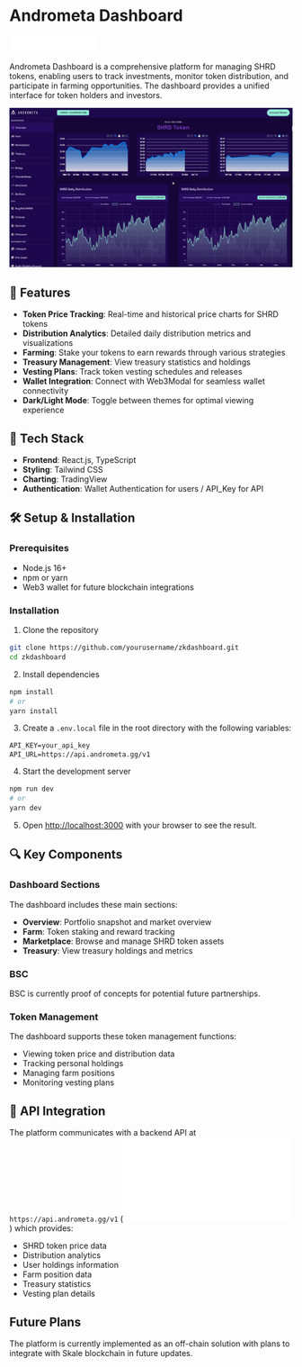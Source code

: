 # Andrometa Dashboard

![Andrometa Logo](/assets/images/logo.png)

Andrometa Dashboard is a comprehensive platform for managing SHRD tokens, enabling users to track investments, monitor token distribution, and participate in farming opportunities. The dashboard provides a unified interface for token holders and investors.

![Andrometa Dashboard](/assets/images/preview.png)

## 🚀 Features

-   **Token Price Tracking**: Real-time and historical price charts for SHRD tokens
-   **Distribution Analytics**: Detailed daily distribution metrics and visualizations
-   **Farming**: Stake your tokens to earn rewards through various strategies
-   **Treasury Management**: View treasury statistics and holdings
-   **Vesting Plans**: Track token vesting schedules and releases
-   **Wallet Integration**: Connect with Web3Modal for seamless wallet connectivity
-   **Dark/Light Mode**: Toggle between themes for optimal viewing experience

## 🔧 Tech Stack

-   **Frontend**: React.js, TypeScript
-   **Styling**: Tailwind CSS
-   **Charting**: TradingView
-   **Authentication**: Wallet Authentication for users / API_Key for API

## 🛠️ Setup & Installation

### Prerequisites

-   Node.js 16+
-   npm or yarn
-   Web3 wallet for future blockchain integrations

### Installation

1. Clone the repository

```bash
git clone https://github.com/yourusername/zkdashboard.git
cd zkdashboard
```

2. Install dependencies

```bash
npm install
# or
yarn install
```

3. Create a `.env.local` file in the root directory with the following variables:

```
API_KEY=your_api_key
API_URL=https://api.andrometa.gg/v1
```

4. Start the development server

```bash
npm run dev
# or
yarn dev
```

5. Open [http://localhost:3000](http://localhost:3000) with your browser to see the result.

## 🔍 Key Components

### Dashboard Sections

The dashboard includes these main sections:

-   **Overview**: Portfolio snapshot and market overview
-   **Farm**: Token staking and reward tracking
-   **Marketplace**: Browse and manage SHRD token assets
-   **Treasury**: View treasury holdings and metrics

### BSC

BSC is currently proof of concepts for potential future partnerships.

### Token Management

The dashboard supports these token management functions:

-   Viewing token price and distribution data
-   Tracking personal holdings
-   Managing farm positions
-   Monitoring vesting plans

## 📝 API Integration

The platform communicates with a backend API at `https://api.andrometa.gg/v1` (![Documentation](/API-Docs.md)) which provides:

-   SHRD token price data
-   Distribution analytics
-   User holdings information
-   Farm position data
-   Treasury statistics
-   Vesting plan details

## Future Plans

The platform is currently implemented as an off-chain solution with plans to integrate with Skale blockchain in future updates.
